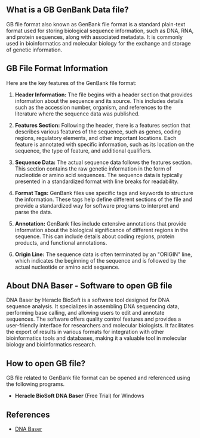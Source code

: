 ## What is a GB GenBank Data file?

GB file format also known as GenBank file format is a standard plain-text format used for storing biological sequence information, such as DNA, RNA, and protein sequences, along with associated metadata. It is commonly used in bioinformatics and molecular biology for the exchange and storage of genetic information.

## GB File Format Information

Here are the key features of the GenBank file format:

1.  **Header Information:** The file begins with a header section that provides information about the sequence and its source. This includes details such as the accession number, organism, and references to the literature where the sequence data was published.
    
2.  **Features Section:** Following the header, there is a features section that describes various features of the sequence, such as genes, coding regions, regulatory elements, and other important locations. Each feature is annotated with specific information, such as its location on the sequence, the type of feature, and additional qualifiers.
    
3.  **Sequence Data:** The actual sequence data follows the features section. This section contains the raw genetic information in the form of nucleotide or amino acid sequences. The sequence data is typically presented in a standardized format with line breaks for readability.
    
4.  **Format Tags:** GenBank files use specific tags and keywords to structure the information. These tags help define different sections of the file and provide a standardized way for software programs to interpret and parse the data.
    
5.  **Annotation:** GenBank files include extensive annotations that provide information about the biological significance of different regions in the sequence. This can include details about coding regions, protein products, and functional annotations.
    
6.  **Origin Line:** The sequence data is often terminated by an "ORIGIN" line, which indicates the beginning of the sequence and is followed by the actual nucleotide or amino acid sequence.

## About DNA Baser - Software to open GB file

DNA Baser by Heracle BioSoft is a software tool designed for DNA sequence analysis. It specializes in assembling DNA sequencing data, performing base calling, and allowing users to edit and annotate sequences. The software offers quality control features and provides a user-friendly interface for researchers and molecular biologists. It facilitates the export of results in various formats for integration with other bioinformatics tools and databases, making it a valuable tool in molecular biology and bioinformatics research.

## How to open GB file?

GB file related to GenBank file format can be opened and referenced using the following programs.

- **Heracle BioSoft DNA Baser** (Free Trial) for Windows

## References
* [DNA Baser](https://www.dnabaser.com/)

